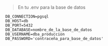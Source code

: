 > En tu .env para la base de datos
```
DB_CONNECTION=pgsql
DB_HOST=db
DB_PORT=5432
DB_DATABASE=nombre_de_la_base_de_datos
DB_USERNAME=dba_produccion
DB_PASSWORD='contraceña_para_base_de_datos'
```
